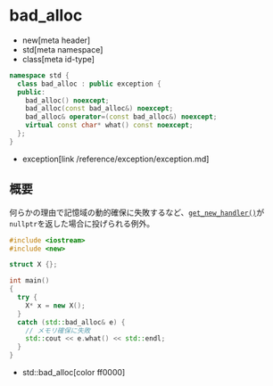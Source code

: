 # bad_alloc
* new[meta header]
* std[meta namespace]
* class[meta id-type]

```cpp
namespace std {
  class bad_alloc : public exception {
  public:
    bad_alloc() noexcept;
    bad_alloc(const bad_alloc&) noexcept;
    bad_alloc& operator=(const bad_alloc&) noexcept;
    virtual const char* what() const noexcept;
  };
}
```
* exception[link /reference/exception/exception.md]

## 概要
何らかの理由で記憶域の動的確保に失敗するなど、[`get_new_handler()`](get_new_handler.md)が`nullptr`を返した場合に投げられる例外。


```cpp example
#include <iostream>
#include <new>

struct X {};

int main()
{
  try {
    X* x = new X();
  }
  catch (std::bad_alloc& e) {
    // メモリ確保に失敗
    std::cout << e.what() << std::endl;
  }
}
```
* std::bad_alloc[color ff0000]

